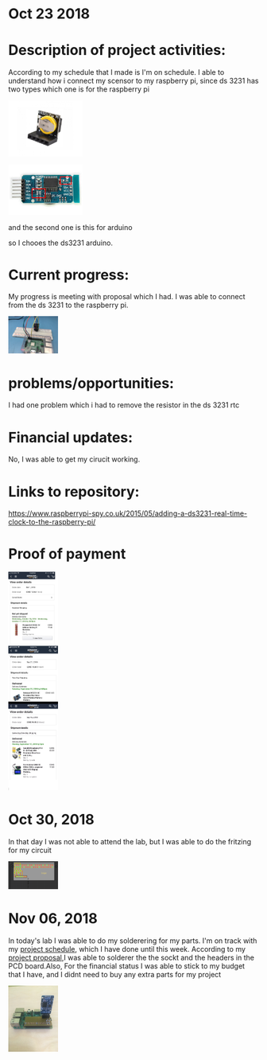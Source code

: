
# Oct 23 2018

# Description of  project activities:
According to my schedule that I made is I'm on schedule. I able to understand how i connect my scensor to my raspberry pi, since ds 3231 has two types which one is for the raspberry pi 
<p float = "left">
 <img src="https://raw.githubusercontent.com/rulaone/DS3231/master/ds%20rasp.jpg" width= "150"/>
 <p float = "right">
 <img src="https://raw.githubusercontent.com/rulaone/DS3231/master/ds%20ard.jpg" width= "150"/>
 
and the second one is this for arduino 
 
 so I chooes the ds3231 arduino.

# Current progress:
My progress is meeting with proposal which I had. I was able to connect from the ds 3231 to the raspberry pi.
<p float ="left">
<img src= "https://raw.githubusercontent.com/rulaone/DS3231/master/IMG_5273.JPG" width ="100"/>

# problems/opportunities:
I had one problem which i had to remove the resistor in the ds 3231 rtc

# Financial updates:
No,  I was able to get my cirucit working. 

# Links to repository:
https://www.raspberrypi-spy.co.uk/2015/05/adding-a-ds3231-real-time-clock-to-the-raspberry-pi/
 

# Proof of payment 

<p float="left">
  <img src="https://raw.githubusercontent.com/rulaone/DS3231/master/merge_from_ofoct.jpg
" width="100" />

# Oct 30, 2018
In that day I was not able to attend the lab, but I was able to do the fritzing for my circuit 
<p float ="left">
<img src= "https://raw.githubusercontent.com/rulaone/DS3231/master/Fritzing.PNG" width ="100"/>
 
 
 # Nov 06, 2018
In today's lab I was able to do my solderering for my parts. I'm on track with my [project schedule](https://github.com/rulaone/DS3231/blob/master/documentation/Rula%20Schedule.docx), which I have done until this week. According to my [project proposal](https://github.com/rulaone/DS3231/blob/master/RULAPR.xlsx),I was able to solderer the the sockt and the headers in the PCD board.Also, For the financial status I was able to stick to my budget that I have, and I didnt need to buy any extra parts for my project  

<img src= "https://raw.githubusercontent.com/rulaone/DS3231/master/IMG_5353.JPG" width ="100"/>


</p>

